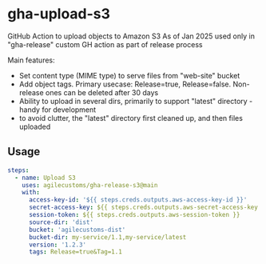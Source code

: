 # gha-upload-s3
GitHub Action to upload objects to Amazon S3
As of Jan 2025 used only in "gha-release" custom GH action as part of release process 

Main features:
- Set content type (MIME type) to serve files from "web-site" bucket
- Add object tags. Primary usecase: Release=true, Release=false. Non-release ones can be deleted after 30 days
- Ability to upload in several dirs, primarily to support "latest" directory - handy for development
- to avoid clutter, the "latest" directory first cleaned up, and then files uploaded

## Usage
```yaml
steps:
  - name: Upload S3
    uses: agilecustoms/gha-release-s3@main
    with:
      access-key-id: '${{ steps.creds.outputs.aws-access-key-id }}'
      secret-access-key: ${{ steps.creds.outputs.aws-secret-access-key }}
      session-token: ${{ steps.creds.outputs.aws-session-token }}
      source-dir: 'dist'
      bucket: 'agilecustoms-dist'
      bucket-dir: my-service/1.1,my-service/latest
      version: '1.2.3'
      tags: Release=true&Tag=1.1
```
